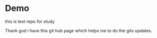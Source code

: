 # Demo
this is test repo for study

Thank god i have this git hub page which helps me to do the gits updates.
